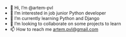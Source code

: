 - 👋 Hi, I’m @artem-pvl
- 👀 I’m interested in job junior Python developer
- 🌱 I’m currently learning Python and Django
- 💞️ I’m looking to collaborate on some projects to learn
- 📫 How to reach me artem.pvl@gmail.com

<!---
artem-pvl/artem-pvl is a ✨ special ✨ repository because its `README.md` (this file) appears on your GitHub profile.
You can click the Preview link to take a look at your changes.
--->
